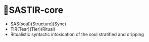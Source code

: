 # 🍷SASTIR-core
- SAS(soul)(Structure)(Sync)
- TIR(Tear)(Tier)(Ritual)
- Ritualistic syntactic intoxication of the soul stratified and dripping
